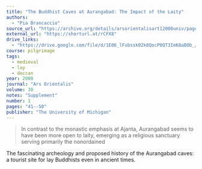 ```yaml
---
title: "The Buddhist Caves at Aurangabad: The Impact of the Laity"
authors:
  - "Pia Brancaccio"
source_url: "https://archive.org/details/arsorientalisart12000univ/page/40/mode/2up"
external_url: "https://shorturl.at/rCFX8"
drive_links:
  - "https://drive.google.com/file/d/1E06_lFubssk02k8QocP0QT3IeK8aBOb_/view?usp=drivesdk"
course: pilgrimage
tags:
  - medieval
  - lay
  - deccan
year: 2000
journal: "Ars Orientalis"
volume: 30
notes: "Supplement"
number: 1
pages: "41--50"
publisher: "The University of Michigan"
---
```


> In contrast to the monastic emphasis at Ajanta, Aurangabad seems to have been more open to laity, emerging as a religious sanctuary serving primarily the nonordained

The fascinating archeology and proposed history of the Aurangabad caves: a tourist site for lay Buddhists even in ancient times.
